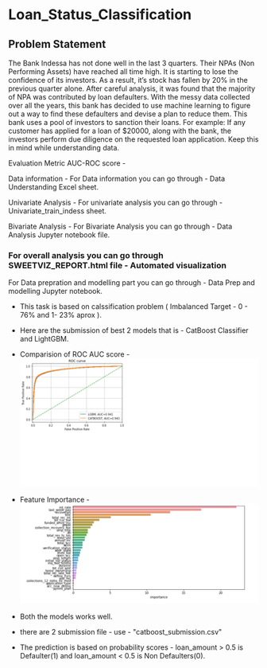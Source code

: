 # Loan_Status_Classification

## Problem Statement
The Bank Indessa has not done well in the last 3 quarters. Their NPAs (Non Performing Assets) have reached all time high. It is starting to lose the confidence of its investors. As a result, it’s stock has fallen by 20% in the previous quarter alone.
After careful analysis, it was found that the majority of NPA was contributed by loan defaulters. With the messy data collected over all the years, this bank has decided to use machine learning to figure out a way to find these defaulters and devise a plan to reduce them.
This bank uses a pool of investors to sanction their loans. For example: If any customer has applied for a loan of $20000, along with the bank, the investors perform due diligence on the requested loan application. Keep this in mind while understanding data.

Evaluation Metric
AUC-ROC score - 

Data information - For Data information you can go through - Data Understanding Excel sheet.

Univariate Analysis - For univariate analysis you can go through - Univariate_train_indess sheet. 

Bivariate Analysis - For Bivariate Analysis you can go through - Data Analysis Jupyter notebook file. 

### For overall analysis you can go through SWEETVIZ_REPORT.html file - Automated visualization 

For Data prepration and modelling part you can go through - Data Prep and modelling Jupyter notebook. 

- This task is based on calssification problem ( Imbalanced Target - 0 - 76% and 1- 23% aprox ). 
- Here are the submission of best 2 models that is - CatBoost Classifier and LightGBM.  
- Comparision of ROC AUC score - 
![](ROC%20Curve.png)
- Feature Importance - 
![](Feature_Importance.png)

- Both the models works well. 
- there are 2 submission file - use - "catboost_submission.csv" 
- The prediction is based on probability scores - loan_amount > 0.5 is Defaulter(1) and loan_amount < 0.5 is Non Defaulters(0).


